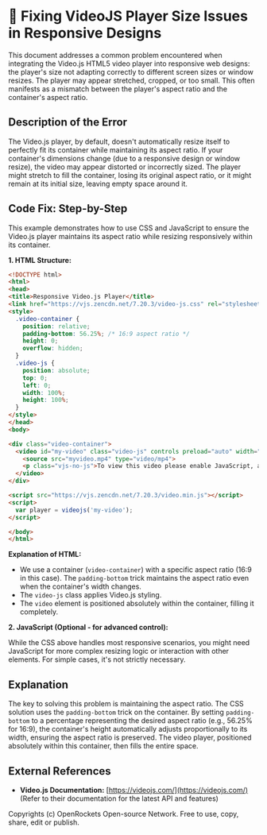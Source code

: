 # 🐞 Fixing VideoJS Player Size Issues in Responsive Designs


This document addresses a common problem encountered when integrating the Video.js HTML5 video player into responsive web designs: the player's size not adapting correctly to different screen sizes or window resizes.  The player may appear stretched, cropped, or too small. This often manifests as a mismatch between the player's aspect ratio and the container's aspect ratio.


## Description of the Error

The Video.js player, by default, doesn't automatically resize itself to perfectly fit its container while maintaining its aspect ratio.  If your container's dimensions change (due to a responsive design or window resize), the video may appear distorted or incorrectly sized.  The player might stretch to fill the container, losing its original aspect ratio, or it might remain at its initial size, leaving empty space around it.


## Code Fix: Step-by-Step

This example demonstrates how to use CSS and JavaScript to ensure the Video.js player maintains its aspect ratio while resizing responsively within its container.

**1. HTML Structure:**

```html
<!DOCTYPE html>
<html>
<head>
<title>Responsive Video.js Player</title>
<link href="https://vjs.zencdn.net/7.20.3/video-js.css" rel="stylesheet">
<style>
  .video-container {
    position: relative;
    padding-bottom: 56.25%; /* 16:9 aspect ratio */
    height: 0;
    overflow: hidden;
  }
  .video-js {
    position: absolute;
    top: 0;
    left: 0;
    width: 100%;
    height: 100%;
  }
</style>
</head>
<body>

<div class="video-container">
  <video id="my-video" class="video-js" controls preload="auto" width="640" height="360" poster="poster.jpg">
    <source src="myvideo.mp4" type="video/mp4">
    <p class="vjs-no-js">To view this video please enable JavaScript, and consider upgrading to a web browser that <a href="https://videojs.com/html5-video-support/" target="_blank">supports HTML5 video</a></p>
  </video>
</div>

<script src="https://vjs.zencdn.net/7.20.3/video.min.js"></script>
<script>
  var player = videojs('my-video');
</script>

</body>
</html>
```

**Explanation of HTML:**

*   We use a container (`video-container`) with a specific aspect ratio (16:9 in this case). The `padding-bottom` trick maintains the aspect ratio even when the container's width changes.
*   The `video-js` class applies Video.js styling.
*   The `video` element is positioned absolutely within the container, filling it completely.


**2.  JavaScript (Optional - for advanced control):**

While the CSS above handles most responsive scenarios, you might need JavaScript for more complex resizing logic or interaction with other elements.  For simple cases, it's not strictly necessary.


## Explanation

The key to solving this problem is maintaining the aspect ratio.  The CSS solution uses the `padding-bottom` trick on the container.  By setting `padding-bottom` to a percentage representing the desired aspect ratio (e.g., 56.25% for 16:9), the container's height automatically adjusts proportionally to its width, ensuring the aspect ratio is preserved. The video player, positioned absolutely within this container, then fills the entire space.

## External References

*   **Video.js Documentation:** [https://videojs.com/](https://videojs.com/)  (Refer to their documentation for the latest API and features)


Copyrights (c) OpenRockets Open-source Network. Free to use, copy, share, edit or publish.

